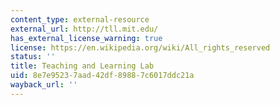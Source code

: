 ```yaml
---
content_type: external-resource
external_url: http://tll.mit.edu/
has_external_license_warning: true
license: https://en.wikipedia.org/wiki/All_rights_reserved
status: ''
title: Teaching and Learning Lab
uid: 8e7e9523-7aad-42df-8988-7c6017ddc21a
wayback_url: ''
---
```

